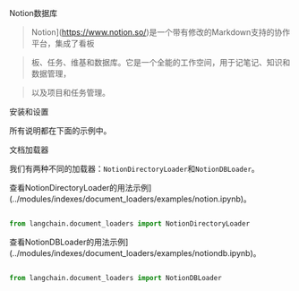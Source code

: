 Notion数据库

>Notion](https://www.notion.so/)是一个带有修改的Markdown支持的协作平台，集成了看板

>板、任务、维基和数据库。它是一个全能的工作空间，用于记笔记、知识和数据管理，

>以及项目和任务管理。


安装和设置


所有说明都在下面的示例中。


文档加载器


我们有两种不同的加载器：`NotionDirectoryLoader`和`NotionDBLoader`。


查看NotionDirectoryLoader的用法示例](../modules/indexes/document_loaders/examples/notion.ipynb)。



```python

from langchain.document_loaders import NotionDirectoryLoader

```


查看NotionDBLoader的用法示例](../modules/indexes/document_loaders/examples/notiondb.ipynb)。



```python

from langchain.document_loaders import NotionDBLoader

```

